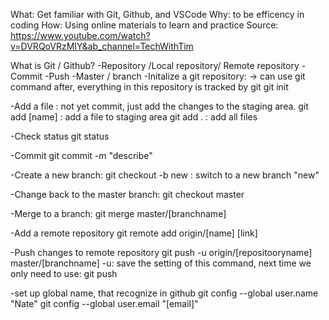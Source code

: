 What: Get familiar with Git, Github, and VSCode
Why: to be efficency in coding
How: Using online materials to learn and practice
Source: https://www.youtube.com/watch?v=DVRQoVRzMIY&ab_channel=TechWithTim

What is Git / Github?
-Repository /Local repository/ Remote repository
-Commit
-Push
-Master / branch
-Initalize a git repository: -> can use git command after, everything in this repository is tracked by git
git init

-Add a file : not yet commit, just add the changes to the staging area.
git add [name] : add a file to staging area
git add . : add all files 

-Check status
git status

-Commit
git commit -m "describe"

-Create a new branch:
git checkout -b new : switch to a new branch "new"

-Change back to the master branch:
git checkout master

-Merge to a branch:
git merge master/[branchname]

-Add a remote repository
git remote add origin/[name] [link]

-Push changes to remote repository
git push -u origin/[repositooryname] master/[branchname]
-u: save the setting of this command, next time we only need to use: git push

-set up global name, that recognize in github
git config --global user.name "Nate"
git config --global user.email "[email]"
